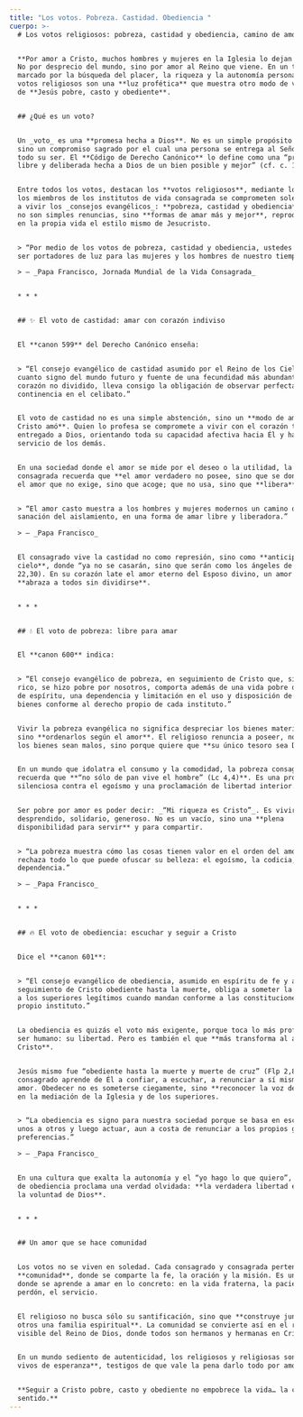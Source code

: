```yaml
---
title: "Los votos. Pobreza. Castidad. Obediencia "
cuerpo: >-
  # Los votos religiosos: pobreza, castidad y obediencia, camino de amor total


  **Por amor a Cristo, muchos hombres y mujeres en la Iglesia lo dejan todo.**
  No por desprecio del mundo, sino por amor al Reino que viene. En un tiempo
  marcado por la búsqueda del placer, la riqueza y la autonomía personal, los
  votos religiosos son una **luz profética** que muestra otro modo de vivir: el
  de **Jesús pobre, casto y obediente**.


  ## ¿Qué es un voto?


  Un _voto_ es una **promesa hecha a Dios**. No es un simple propósito humano,
  sino un compromiso sagrado por el cual una persona se entrega al Señor con
  todo su ser. El **Código de Derecho Canónico** lo define como una “promesa
  libre y deliberada hecha a Dios de un bien posible y mejor” (cf. c. 1191).


  Entre todos los votos, destacan los **votos religiosos**, mediante los cuales
  los miembros de los institutos de vida consagrada se comprometen solemnemente
  a vivir los _consejos evangélicos_: **pobreza, castidad y obediencia**. Estos
  no son simples renuncias, sino **formas de amar más y mejor**, reproduciendo
  en la propia vida el estilo mismo de Jesucristo.


  > “Por medio de los votos de pobreza, castidad y obediencia, ustedes pueden
  ser portadores de luz para las mujeres y los hombres de nuestro tiempo.”  

  > — _Papa Francisco, Jornada Mundial de la Vida Consagrada_


  * * *


  ## ✨ El voto de castidad: amar con corazón indiviso


  El **canon 599** del Derecho Canónico enseña:


  > “El consejo evangélico de castidad asumido por el Reino de los Cielos, en
  cuanto signo del mundo futuro y fuente de una fecundidad más abundante en un
  corazón no dividido, lleva consigo la obligación de observar perfecta
  continencia en el celibato.”


  El voto de castidad no es una simple abstención, sino un **modo de amar como
  Cristo amó**. Quien lo profesa se compromete a vivir con el corazón totalmente
  entregado a Dios, orientando toda su capacidad afectiva hacia Él y hacia el
  servicio de los demás.


  En una sociedad donde el amor se mide por el deseo o la utilidad, la castidad
  consagrada recuerda que **el amor verdadero no posee, sino que se dona**. Es
  el amor que no exige, sino que acoge; que no usa, sino que **libera**.


  > “El amor casto muestra a los hombres y mujeres modernos un camino de
  sanación del aislamiento, en una forma de amar libre y liberadora.”  

  > — _Papa Francisco_


  El consagrado vive la castidad no como represión, sino como **anticipación del
  cielo**, donde “ya no se casarán, sino que serán como los ángeles de Dios” (Mt
  22,30). En su corazón late el amor eterno del Esposo divino, un amor que
  **abraza a todos sin dividirse**.


  * * *


  ## 💧 El voto de pobreza: libre para amar


  El **canon 600** indica:


  > “El consejo evangélico de pobreza, en seguimiento de Cristo que, siendo
  rico, se hizo pobre por nosotros, comporta además de una vida pobre de hecho y
  de espíritu, una dependencia y limitación en el uso y disposición de los
  bienes conforme al derecho propio de cada instituto.”


  Vivir la pobreza evangélica no significa despreciar los bienes materiales,
  sino **ordenarlos según el amor**. El religioso renuncia a poseer, no porque
  los bienes sean malos, sino porque quiere que **su único tesoro sea Dios**.


  En un mundo que idolatra el consumo y la comodidad, la pobreza consagrada
  recuerda que **“no sólo de pan vive el hombre” (Lc 4,4)**. Es una protesta
  silenciosa contra el egoísmo y una proclamación de libertad interior.


  Ser pobre por amor es poder decir: _“Mi riqueza es Cristo”_. Es vivir
  desprendido, solidario, generoso. No es un vacío, sino una **plena
  disponibilidad para servir** y para compartir.


  > “La pobreza muestra cómo las cosas tienen valor en el orden del amor, y
  rechaza todo lo que puede ofuscar su belleza: el egoísmo, la codicia, la
  dependencia.”  

  > — _Papa Francisco_


  * * *


  ## 🔥 El voto de obediencia: escuchar y seguir a Cristo


  Dice el **canon 601**:


  > “El consejo evangélico de obediencia, asumido en espíritu de fe y amor en el
  seguimiento de Cristo obediente hasta la muerte, obliga a someter la voluntad
  a los superiores legítimos cuando mandan conforme a las constituciones del
  propio instituto.”


  La obediencia es quizás el voto más exigente, porque toca lo más profundo del
  ser humano: su libertad. Pero es también el que **más transforma al alma en
  Cristo**.


  Jesús mismo fue “obediente hasta la muerte y muerte de cruz” (Flp 2,8). El
  consagrado aprende de Él a confiar, a escuchar, a renunciar a sí mismo por
  amor. Obedecer no es someterse ciegamente, sino **reconocer la voz de Dios**
  en la mediación de la Iglesia y de los superiores.


  > “La obediencia es signo para nuestra sociedad porque se basa en escucharse
  unos a otros y luego actuar, aun a costa de renunciar a los propios gustos y
  preferencias.”  

  > — _Papa Francisco_


  En una cultura que exalta la autonomía y el “yo hago lo que quiero”, el voto
  de obediencia proclama una verdad olvidada: **la verdadera libertad es hacer
  la voluntad de Dios**.


  * * *


  ## Un amor que se hace comunidad


  Los votos no se viven en soledad. Cada consagrado y consagrada pertenece a una
  **comunidad**, donde se comparte la fe, la oración y la misión. Es un espacio
  donde se aprende a amar en lo concreto: en la vida fraterna, la paciencia, el
  perdón, el servicio.


  El religioso no busca sólo su santificación, sino que **construye junto a
  otros una familia espiritual**. La comunidad se convierte así en el rostro
  visible del Reino de Dios, donde todos son hermanos y hermanas en Cristo.


  En un mundo sediento de autenticidad, los religiosos y religiosas son **signos
  vivos de esperanza**, testigos de que vale la pena darlo todo por amor.


  **Seguir a Cristo pobre, casto y obediente no empobrece la vida… la colma de
  sentido.**
---
```

